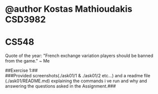 # @author Kostas Mathioudakis CSD3982 #
# CS548 #
 Quote of the year: "French exchange variation players should be banned from the game." ~ Me

##Exercise 1:##   
###Provided screenshots(./ask01/1 & ./ask01/2 etc...) and a readme file (./ask01/README.md) explaining the commands i ve run and why and answering the questions asked in the Assignment.###
